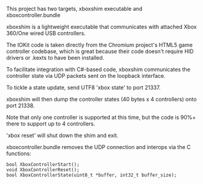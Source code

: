 This project has two targets, xboxshim executable and xboxcontroller.bundle

xboxshim is a lightweight executable that communicates with attached Xbox 360/One wired USB controllers.

The IOKit code is taken directly from the Chromium project's HTML5 game controller codebase, which is great because their code doesn't require HID drivers or .kexts to have been installed.

To facilitate integration with C#-based code, xboxshim communicates the controller state via UDP packets sent on the loopback interface.

To tickle a state update, send UTF8 'xbox state' to port 21337.

xboxshim will then dump the controller states (40 bytes x 4 controllers) onto port 21338.

Note that only one controller is supported at this time, but the code is 90%+ there to support up to 4 controllers.

'xbox reset' will shut down the shim and exit.

xboxcontroller.bundle removes the UDP connection and interops via the C functions:

    bool XboxControllerStart();
    void XboxControllerReset();
    bool XboxControllerState(uint8_t *buffer, int32_t buffer_size);

